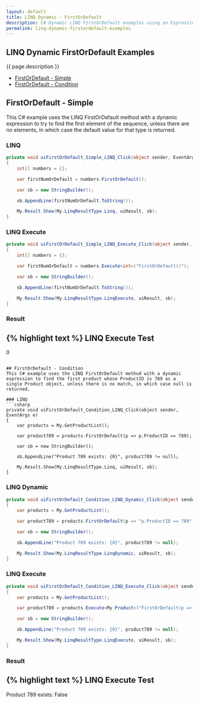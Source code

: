 ```yaml
---
layout: default
title: LINQ Dynamic - FirstOrDefault
description: C# Dynamic LINQ FirstOrDefault examples using an Expression Evaluator.
permalink: linq-dynamic-firstordefault-examples
---
```




## LINQ Dynamic FirstOrDefault Examples
{{ page.description }}

- [FirstOrDefault - Simple](#firstordefault---simple)
- [FirstOrDefault - Condition](#firstordefault---condition)

## FirstOrDefault - Simple
This C# example uses the LINQ FirstOrDefault method with a dynamic expression to try to find the first element of the sequence, unless there are no elements, in which case the default value for that type is returned.

### LINQ
```csharp
private void uiFirstOrDefault_Simple_LINQ_Click(object sender, EventArgs e)
{
	int[] numbers = {};

	var firstNumOrDefault = numbers.FirstOrDefault();

	var sb = new StringBuilder();

	sb.AppendLine(firstNumOrDefault.ToString());

	My.Result.Show(My.LinqResultType.Linq, uiResult, sb);
}
```

### LINQ Execute
```csharp
private void uiFirstOrDefault_Simple_LINQ_Execute_Click(object sender, EventArgs e)
{
	int[] numbers = {};

	var firstNumOrDefault = numbers.Execute<int>("FirstOrDefault()");

	var sb = new StringBuilder();

	sb.AppendLine(firstNumOrDefault.ToString());

	My.Result.Show(My.LinqResultType.LinqExecute, uiResult, sb);
}
```

### Result
{% highlight text %}
LINQ Execute Test
------------------------------
0

```

## FirstOrDefault - Condition
This C# example uses the LINQ FirstOrDefault method with a dynamic expression to find the first product whose ProductID is 789 as a single Product object, unless there is no match, in which case null is returned.

### LINQ
```csharp
private void uiFirstOrDefault_Condition_LINQ_Click(object sender, EventArgs e)
{
	var products = My.GetProductList();

	var product789 = products.FirstOrDefault(p => p.ProductID == 789);

	var sb = new StringBuilder();

	sb.AppendLine("Product 789 exists: {0}", product789 != null);

	My.Result.Show(My.LinqResultType.Linq, uiResult, sb);
}
```

### LINQ Dynamic
```csharp
private void uiFirstOrDefault_Condition_LINQ_Dynamic_Click(object sender, EventArgs e)
{
	var products = My.GetProductList();

	var product789 = products.FirstOrDefault(p => "p.ProductID == 789");

	var sb = new StringBuilder();

	sb.AppendLine("Product 789 exists: {0}", product789 != null);

	My.Result.Show(My.LinqResultType.LinqDynamic, uiResult, sb);
}
```

### LINQ Execute
```csharp
private void uiFirstOrDefault_Condition_LINQ_Execute_Click(object sender, EventArgs e)
{
	var products = My.GetProductList();

	var product789 = products.Execute<My.Product>("FirstOrDefault(p => p.ProductID == 789)");

	var sb = new StringBuilder();

	sb.AppendLine("Product 789 exists: {0}", product789 != null);

	My.Result.Show(My.LinqResultType.LinqExecute, uiResult, sb);
}
```

### Result
{% highlight text %}
LINQ Execute Test
------------------------------
Product 789 exists: False

```
